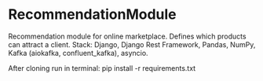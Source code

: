 # RecommendationModule

Recommendation module for online marketplace.
Defines which products can attract a client.
Stack: Django, Django Rest Framework, Pandas, NumPy, Kafka (aiokafka, confluent_kafka), asyncio.

After cloning run in terminal:
pip install -r requirements.txt



